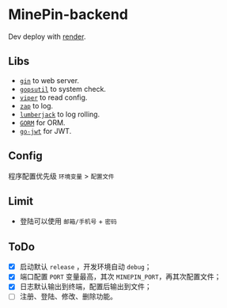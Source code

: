 # MinePin-backend

Dev deploy with [render](https://render.com).

## Libs

 - [`gin`](https://gin-gonic.com) to web server.
 - [`gopsutil`](https://github.com/shirou/gopsutil) to system check.
 - [`viper`](https://github.com/spf13/viper) to read config.
 - [`zap`](https://github.com/uber-go/zap) to log.
 - [`lumberjack`](https://github.com/natefinch/lumberjack) to log rolling.
 - [`GORM`](https://gorm.io/zh_CN/) for ORM.
 - [`go-jwt`](https://github.com/dgrijalva/jwt-go) for JWT.


## Config

程序配置优先级 `环境变量` > `配置文件`

## Limit

- 登陆可以使用 `邮箱/手机号` + `密码`


## ToDo

 - [x] 启动默认 `release` ，开发环境自动 `debug`；
 - [x] 端口配置 `PORT` 变量最高，其次 `MINEPIN_PORT`，再其次配置文件；
 - [x] 日志默认输出到终端，配置后输出到文件；
 - [ ] 注册、登陆、修改、删除功能。